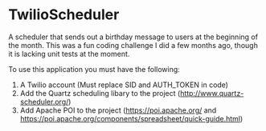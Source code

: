 # TwilioScheduler
A scheduler that sends out a birthday message to users at the beginning of the month. This was a fun coding challenge I did a few months ago, though it is lacking unit tests at the moment.

To use this application you must have the following:

1. A Twilio account (Must replace SID and AUTH_TOKEN in code)
2. Add the Quartz scheduling libary to the project (http://www.quartz-scheduler.org/)
3. Add Apache POI to the project (https://poi.apache.org/ and https://poi.apache.org/components/spreadsheet/quick-guide.html)
